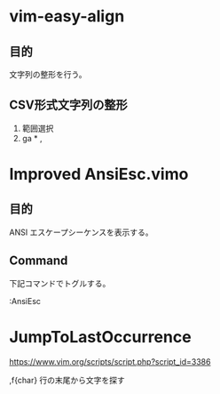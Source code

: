 # vim-easy-align

## 目的

文字列の整形を行う。

## CSV形式文字列の整形

1. 範囲選択
2. ga * ,


# Improved AnsiEsc.vimo

## 目的

ANSI エスケープシーケンスを表示する。

## Command

下記コマンドでトグルする。

:AnsiEsc


# JumpToLastOccurrence
https://www.vim.org/scripts/script.php?script_id=3386

,f{char}  行の末尾から文字を探す
